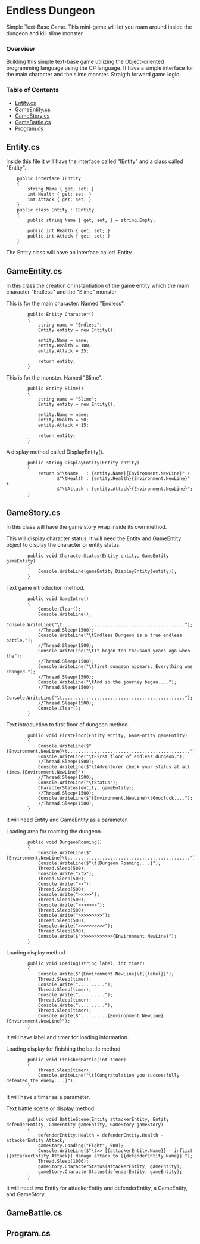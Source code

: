 # Endless Dungeon
Simple Text-Base Game. This mini-game will let you roam around inside the dungeon and kill slime monster.

### Overview
Building this simple text-base game utilizing the Object-oriented programming language using the C# language. It have a simple interface for the main character and the slime monster. Straigth forward game logic.

### Table of Contents
- [Entity.cs](#entitycs)
- [GameEntity.cs](#gameentitycs)
- [GameStory.cs](#gamestorycs)
- [GameBattle.cs](#gamebattlecs)
- [Program.cs](#programcs)


## Entity.cs
Inside this file it will have the interface called "IEntity" and a class called "Entity".

```
    public interface IEntity
    {
        string Name { get; set; }
        int Health { get; set; }
        int Attack { get; set; }
    }
    public class Entity : IEntity
    {
        public string Name { get; set; } = string.Empty;

        public int Health { get; set; }
        public int Attack { get; set; }
    }
```
The Entity class will have an interface called IEntity.

## GameEntity.cs
In this class the creation or instantiation of the game entity which the main character "Endless" and the "Slime" monster.

This is for the main character. Named "Endless".
```
        public Entity Character()
        {
            string name = "Endless";
            Entity entity = new Entity();
            
            entity.Name = name;
            entity.Health = 100;
            entity.Attack = 25;

            return entity;
        }
```

This is for the monster. Named "Slime".
```
        public Entity Slime()
        {
            string name = "Slime";
            Entity entity = new Entity();

            entity.Name = name;
            entity.Health = 50;
            entity.Attack = 15;

            return entity;
        }
```

A display method called DisplayEntity().
```
        public string DisplayEntity(Entity entity)
        {
            return $"\tName   : {entity.Name}{Environment.NewLine}" +
                   $"\tHealth : {entity.Health}{Environment.NewLine}" +
                   $"\tAttack : {entity.Attack}{Environment.NewLine}";
        }
```

## GameStory.cs
In this class will have the game story wrap inside its own method.

This will display character status. It will need the Entity and GameEntity object to display the character or entity status.
```
        public void CharacterStatus(Entity entity, GameEntity gameEntity)
        {
            Console.WriteLine(gameEntity.DisplayEntity(entity));
        }
```

Text game introduction method.
```
        public void GameIntro()
        {
            Console.Clear();
            Console.WriteLine();
            Console.WriteLine("\t..............................................");
            //Thread.Sleep(1500);
            Console.WriteLine("\tEndless Dungeon is a true endless battle.");
            //Thread.Sleep(1500);
            Console.WriteLine("\tIt began ten thousand years ago when the");
            //Thread.Sleep(1500);
            Console.WriteLine("\tfirst dungeon appears. Everything was changed.");
            //Thread.Sleep(1500);
            Console.WriteLine("\tAnd so the journey began....");
            //Thread.Sleep(1500);
            Console.WriteLine("\t..............................................");         
            //Thread.Sleep(1500);
            Console.Clear();
        }
```

Text introduction to first floor of dungeon method. 
```
        public void FirstFloor(Entity entity, GameEntity gameEntity)
        {
            Console.WriteLine($"{Environment.NewLine}\t..............................................");
            Console.WriteLine("\tFirst floor of endless dungeon.");
            //Thread.Sleep(1500);
            Console.WriteLine($"\tAdventurer check your status at all times.{Environment.NewLine}");
            //Thread.Sleep(1500);
            Console.WriteLine("\tStatus");
            CharacterStatus(entity, gameEntity);
            //Thread.Sleep(1500);
            Console.WriteLine($"{Environment.NewLine}\tGoodluck....");
            //Thread.Sleep(1500);
        }
```
It will need Entity and GameEntity as a parameter.

Loading area for roaming the dungeon.
```
        public void DungeonRoaming()
        {
            Console.WriteLine($"{Environment.NewLine}\t..............................................");
            Console.WriteLine($"\t[Dungeon Roaming....]");
            Thread.Sleep(500);
            Console.Write("\t>");
            Thread.Sleep(500);
            Console.Write(">>");
            Thread.Sleep(500);
            Console.Write(">>>>>");
            Thread.Sleep(500);
            Console.Write(">>>>>>>");
            Thread.Sleep(500);
            Console.Write(">>>>>>>>>");
            Thread.Sleep(500);
            Console.Write(">>>>>>>>>>");
            Thread.Sleep(500);
            Console.Write($">>>>>>>>>>>>{Environment.NewLine}");
        }
```

Loading display method.
```
        public void Loading(string label, int timer)
        {
            Console.Write($"{Environment.NewLine}\t[{label}]");
            Thread.Sleep(timer);
            Console.Write("..........");
            Thread.Sleep(timer);
            Console.Write("..........");
            Thread.Sleep(timer);
            Console.Write("..........");
            Thread.Sleep(timer);
            Console.Write($"..........{Environment.NewLine}{Environment.NewLine}");
        }
```
It will have label and timer for loading information.

Loading display for finishing the battle method.
```
        public void FinishedBattle(int timer)
        {
            Thread.Sleep(timer);
            Console.WriteLine("\t[Congratulation you successfully defeated the enemy....]");
        }
```
It will have a timer as a parameter.

Text battle scene or display method.
```
        public void BattleScene(Entity attackerEntity, Entity defenderEntity, GameEntity gameEntity, GameStory gameStory)
        {
            defenderEntity.Health = defenderEntity.Health - attackerEntity.Attack;
            gameStory.Loading("Fight", 500);
            Console.WriteLine($"\t>> [{attackerEntity.Name}] - inflict [{attackerEntity.Attack}] damage attack to [{defenderEntity.Name}] ");
            Thread.Sleep(1000);
            gameStory.CharacterStatus(attackerEntity, gameEntity);
            gameStory.CharacterStatus(defenderEntity, gameEntity);
        }
```
It will need two Entity for attackerEntity and defenderEntity, a GameEntity, and GameStory.

## GameBattle.cs
## Program.cs